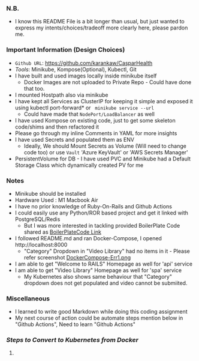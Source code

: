 ### N.B.
- I know this README File is a bit longer than usual, but just wanted to express my intents/choices/tradeoff more clearly here, please pardon me.

### Important Information (Design Choices)
- `Github URL`: https://github.com/karankaw/CasparHealth
- *Tools*: Minikube, Kompose(Optional), Kubectl, Git
- I have built and used images locally inside minikube itself
	* Docker Images are not uploaded to Private Repo - Could have done that too.
- I mounted Hostpath also via minikube
- I have kept all Services as ClusterIP for keeping it simple and exposed it using kubectl port-forward* or ``` minikube service --url```
  * Could have made that `NodePort/LoadBalancer` as well
- I have used Kompose on existing code, just to get some skeleton code/shims and then refactored it
- Please go through my inline Comments in YAML for more insights
- I have used Secrets and populated them as ENV
  * Ideally, We should Mount Secrets as Volume (Will need to change code too) or use ```Vault``` 'Azure KeyVault' or 'AWS Secrets Manager'
- PersistentVolume for DB - I have used PVC and Minikube had a Default Storage Class which dynamically created PV for me

### Notes
- Minikube should be installed
- Hardware Used : M1 Macbook Air
- I have no prior knowledge of Ruby-On-Rails and Github Actions
- I could easily use any Python/ROR based project and get it linked with PostgreSQL/Redis 
  * But I was more interested in tackling provided BoilerPlate Code shared as [BoilerPlateCode Link](https://drive.google.com/file/d/1Vm3U14jhnC0enw0leWoCrE3j_VNh8RoB/view)
- I followed README.md and ran Docker-Compose, I opened http://localhost:8000
	* "Category" Dropdown in "Video Library" had no items in it - Please refer screenshot 
	[DockerCompose-Err1.png](https://github.com/karankaw/CasparHealth/blob/main/misc/CategoryMissing-Error-DockerCompose.png)
- I am able to get "Welcome to RAILS" Homepage as well for 'api' service
- I am able to get "Video Library" Homepage as well for 'spa' service
  * My Kubernetes also shows same behaviour that "Category" dropdown does not get populated and video cannot be submiited.
### Miscellaneous 
- I learned to write good Markdown while doing this coding assignment
- My next course of action could be automate steps mention below in "Github Actions", Need to learn "Github Actions"

### *Steps to Convert to Kubernetes from Docker*

1. 


